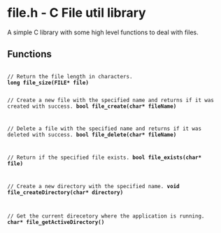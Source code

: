# file.h - C File util library

A simple C library with some high level functions to deal with files.

## Functions

<code>
// Return the file length in characters.
<b>long file_size(FILE* file)</b>

// Create a new file with the specified name and returns if it was created with success.
<b>bool file_create(char* fileName)</b>

// Delete a file with the specified name and returns if it was deleted with success.
<b>bool file_delete(char* fileName)</b>

// Return if the specified file exists.
<b>bool file_exists(char* file)</b>

// Create a new directory with the specified name.
<b>void file_createDirectory(char* directory)</b>

// Get the current direcetory where the application is running.
<b>char* file_getActiveDirectory()</b>
</code>
